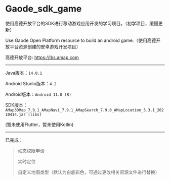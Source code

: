 # Gaode_sdk_game
使用高德开放平台的SDK进行移动游戏应用开发的学习项目。（初学项目，缓慢更新）

Use Gaode Open Platform resource to build an android game.（使用高德开放平台资源创建的安卓游戏开发项目）

高德开放平台: https://lbs.amap.com
****
Java版本：`14.0.1`

Android Studio版本：`4.2`

Android版本：`Android 11.0 (R)`

SDK版本：`AMap3DMap_7.9.1_AMapNavi_7.9.1_AMapSearch_7.9.0_AMapLocation_5.3.1_20210414.jar (libs)`

(暂未使用Flutter，暂未使用Kotlin)
****
已完成：
> 动态权限申请
> 
> 实时定位
> 
> 自定义地图类型（默认为白底彩色，可通过更改相关资源文件进行替换）
